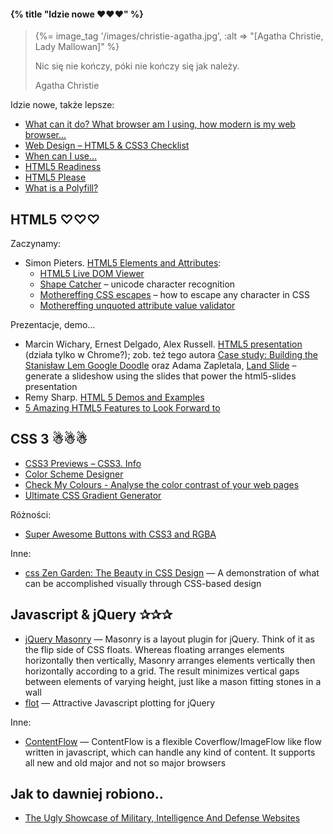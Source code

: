 #### {% title "Idzie nowe  ♥♥♥" %}

<blockquote>
 {%= image_tag '/images/christie-agatha.jpg', :alt => "[Agatha Christie, Lady Mallowan]" %}
 <p>
   Nic się nie kończy, póki nie kończy się jak należy.
 </p>
 <p class="author">Agatha Christie</p>
</blockquote>

Idzie nowe, także lepsze:

* [What can it do? What browser am I using, how modern is my web browser…](http://www.findmebyip.com/)
* [Web Design – HTML5 & CSS3 Checklist](http://www.findmebyip.com/litmus/)
* [When can I use…](http://a.deveria.com/caniuse/)
* [HTML5 Readiness](http://html5readiness.com/)
* [HTML5 Please](http://html5please.us)
* [What is a Polyfill?](http://remysharp.com/2010/10/08/what-is-a-polyfill/)


## HTML5 ♡♡♡

Zaczynamy:

* Simon Pieters. [HTML5 Elements and Attributes](http://simon.html5.org/html5-elements):
  - [HTML5 Live DOM Viewer](http://livedom.validator.nu/)
  - [Shape Catcher](http://shapecatcher.com/) – unicode character recognition
  - [Mothereffing CSS escapes](http://mothereffingcssescapes.com/) –
  how to escape any character in CSS
  - [Mothereffing unquoted attribute value validator](http://mothereffingunquotedattributes.com/)

Prezentacje, demo…

* Marcin Wichary, Ernest Delgado, Alex Russell.
  [HTML5 presentation](http://slides.html5rocks.com/) (działa tylko w Chrome?);
  zob. też tego autora
  [Case study: Building the Stanisław Lem Google Doodle](http://www.html5rocks.com/en/tutorials/doodles/lem/)
  oraz Adama Zapletala, [Land Slide](https://github.com/adamzap/landslide) –
  generate a slideshow using the slides that power the html5-slides presentation
* Remy Sharp.
  [HTML 5 Demos and Examples](http://html5demos.com/)
* [5 Amazing HTML5 Features to Look Forward to](http://www.geektechnica.com/2009/06/5-amazing-html5-features-to-look-forward-to/)


## CSS 3 ☃☃☃

* [CSS3 Previews – CSS3. Info](http://www.css3.info/preview/)
* [Color Scheme Designer](http://colorschemedesigner.com/)
* [Check My Colours - Analyse the color contrast of your web
  pages](http://www.checkmycolours.com/)
* [Ultimate CSS Gradient Generator](http://www.colorzilla.com/gradient-editor/)


Różności:

* [Super Awesome Buttons with CSS3 and RGBA](http://github.com/gr2m/awesome-buttons)

Inne:

* [css Zen Garden: The Beauty in CSS Design](http://www.csszengarden.com/) —
  A demonstration of what can be accomplished visually through
  CSS-based design


## Javascript & jQuery ✰✰✰

* [jQuery Masonry](http://desandro.com/resources/jquery-masonry/) —
  Masonry is a layout plugin for jQuery. Think of it as the flip side of
  CSS floats. Whereas floating arranges elements horizontally then
  vertically, Masonry arranges elements vertically then horizontally
  according to a grid. The result minimizes vertical gaps between
  elements of varying height, just like a mason fitting stones in a
  wall
* [flot](http://code.google.com/p/flot/) —
  Attractive Javascript plotting for jQuery

Inne:

* [ContentFlow](http://www.jacksasylum.eu/ContentFlow/) —
  ContentFlow is a flexible Coverflow/ImageFlow like flow written
  in javascript, which can handle any kind of content. It supports all
  new and old major and not so major browsers

## Jak to dawniej robiono..

* [The Ugly Showcase of Military, Intelligence And Defense
  Websites](http://www.smashingmagazine.com/2010/06/23/showcase-of-ugly-military-intelligence-and-defense-websites/)


